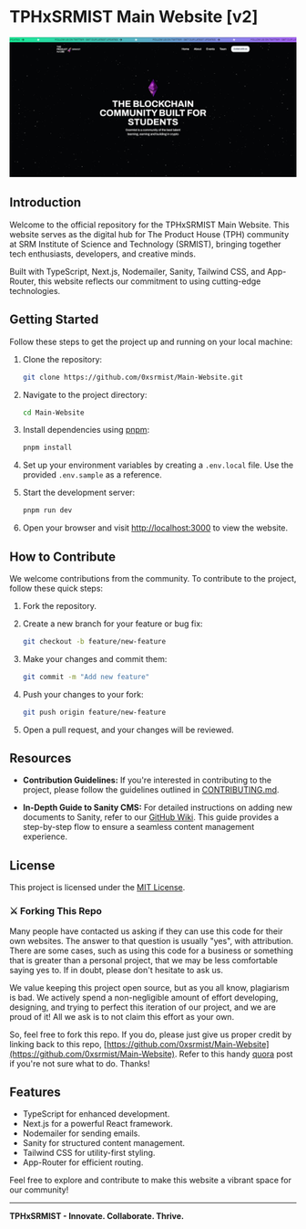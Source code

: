 # TPHxSRMIST Main Website [v2]

![TPHxSRMIST Logo](public/docs/website_hero.png)

## Introduction

Welcome to the official repository for the TPHxSRMIST Main Website. This website serves as the digital hub for The Product House (TPH) community at SRM Institute of Science and Technology (SRMIST), bringing together tech enthusiasts, developers, and creative minds.

Built with TypeScript, Next.js, Nodemailer, Sanity, Tailwind CSS, and App-Router, this website reflects our commitment to using cutting-edge technologies.

## Getting Started

Follow these steps to get the project up and running on your local machine:

1. Clone the repository:

   ```bash
   git clone https://github.com/0xsrmist/Main-Website.git
   ```

2. Navigate to the project directory:

   ```bash
   cd Main-Website
   ```

3. Install dependencies using [pnpm](https://pnpm.io/):

   ```bash
   pnpm install
   ```

4. Set up your environment variables by creating a `.env.local` file. Use the provided `.env.sample` as a reference.

5. Start the development server:

   ```bash
   pnpm run dev
   ```

6. Open your browser and visit [http://localhost:3000](http://localhost:3000) to view the website.

## How to Contribute

We welcome contributions from the community. To contribute to the project, follow these quick steps:

1. Fork the repository.

2. Create a new branch for your feature or bug fix:

   ```bash
   git checkout -b feature/new-feature
   ```

3. Make your changes and commit them:

   ```bash
   git commit -m "Add new feature"
   ```

4. Push your changes to your fork:

   ```bash
   git push origin feature/new-feature
   ```

5. Open a pull request, and your changes will be reviewed.

## Resources

- **Contribution Guidelines:** If you're interested in contributing to the project, please follow the guidelines outlined in [CONTRIBUTING.md](CONTRIBUTING.md).

- **In-Depth Guide to Sanity CMS:** For detailed instructions on adding new documents to Sanity, refer to our [GitHub Wiki](https://github.com/0xsrmist/Main-Website/wiki/1.-Home). This guide provides a step-by-step flow to ensure a seamless content management experience.

## License

This project is licensed under the [MIT License](LICENSE).

### ⚔ Forking This Repo

Many people have contacted us asking if they can use this code for their own websites. The answer to that question is usually "yes", with attribution. There are some cases, such as using this code for a business or something that is greater than a personal project, that we may be less comfortable saying yes to. If in doubt, please don't hesitate to ask us.

We value keeping this project open source, but as you all know, plagiarism is bad. We actively spend a non-negligible amount of effort developing, designing, and trying to perfect this iteration of our project, and we are proud of it! All we ask is to not claim this effort as your own.

So, feel free to fork this repo. If you do, please just give us proper credit by linking back to this repo, [https://github.com/0xsrmist/Main-Website](https://github.com/0xsrmist/Main-Website). Refer to this handy [quora](https://www.quora.com/Is-it-bad-to-copy-other-peoples-code) post if you're not sure what to do. Thanks!

## Features

- TypeScript for enhanced development.
- Next.js for a powerful React framework.
- Nodemailer for sending emails.
- Sanity for structured content management.
- Tailwind CSS for utility-first styling.
- App-Router for efficient routing.

Feel free to explore and contribute to make this website a vibrant space for our community!

---

**TPHxSRMIST - Innovate. Collaborate. Thrive.**
